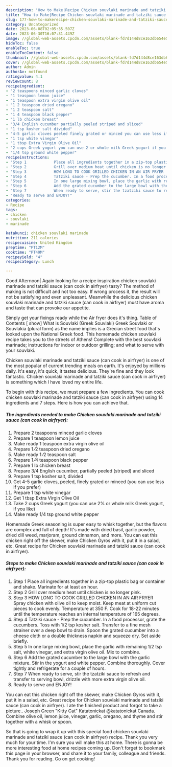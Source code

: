 ```yaml
---
description: "How to Make|Recipe Chicken souvlaki marinade and tatziki sauce (can cook in airfryer) {That is Delicious"
title: "How to Make|Recipe Chicken souvlaki marinade and tatziki sauce (can cook in airfryer) {That is Delicious"
slug: 177-how-to-makerecipe-chicken-souvlaki-marinade-and-tatziki-sauce-can-cook-in-airfryer-that-is-delicious
category: Uncategorized
date: 2023-06-08T02:05:35.507Z
date: 2023-06-30T16:07:31.449Z
image: //global-web-assets.cpcdn.com/assets/blank-fd7d144d8ce163db654e5a02c40b08a2775adb7897d16e4062681dc7e1b2800f.png
hideToc: false
enableToc: true
enableTocContent: false
thumbnail: //global-web-assets.cpcdn.com/assets/blank-fd7d144d8ce163db654e5a02c40b08a2775adb7897d16e4062681dc7e1b2800f.png
cover: //global-web-assets.cpcdn.com/assets/blank-fd7d144d8ce163db654e5a02c40b08a2775adb7897d16e4062681dc7e1b2800f.png
author: Admin
authorAv: notfound
ratingvalue: 4.1
reviewcount: 8
recipeingredient:
- "2 teaspoons minced garlic cloves"
- "1 teaspoon lemon juice"
- "1 teaspoon extra virgin olive oil"
- "1 2 teaspoon dried oregano"
- "1 2 teaspoon salt"
- "1 4 teaspoon black pepper"
- "1 lb chicken breast"
- "3/4 English cucumber partially peeled striped and sliced"
- "1 tsp kosher salt divided"
- "4-5 garlic cloves peeled finely grated or minced you can use less if you prefer"
- "1 tsp white vinegar"
- "1 tbsp Extra Virgin Olive Oil"
- "2 cups Greek yogurt you can use 2 or whole milk Greek yogurt if you like"
- "1/4 tsp ground white pepper"
recipeinstructions:
- "Step 1            Place all ingredients together in a zip-top plastic bag or container and shake. Marinate for at least an hour."
- "Step 2            Grill over medium heat until chicken is no longer pink."
- "Step 3            HOW LONG TO COOK GRILLED CHICKEN IN AN AIR FRYER  Spray chicken with olive oil to keep moist. Keep meat at uniform cut pieces to cook evenly. Temperature at 350 F. Cook for 18-22 minutes until the temperature reaches an internal temperature of 165 degrees."
- "Step 4            Tatziki sauce - Prep the cucumber. In a food processor, grate the cucumbers. Toss with 1/2 tsp kosher salt. Transfer to a fine mesh strainer over a deep bowl to drain. Spoon the grated cucumber into a cheese cloth or a double thickness napkin and squeeze dry. Set aside briefly."
- "Step 5            In one large mixing bowl, place the garlic with remaining 1/2 tsp salt, white vinegar, and extra virgin olive oil. Mix to combine."
- "Step 6            Add the grated cucumber to the large bowl with the garlic mixture. Stir in the yogurt and white pepper. Combine thoroughly. Cover tightly and refrigerate for a couple of hours."
- "Step 7            When ready to serve, stir the tzatziki sauce to refresh and transfer to serving bowl, drizzle with more extra virgin olive oil."
- "Ready to serve and ENJOY!"
categories:
- Recipe
tags:
- chicken
- souvlaki
- marinade

katakunci: chicken souvlaki marinade 
nutrition: 211 calories
recipecuisine: United Kingdom
preptime: "PT12M"
cooktime: "PT49M"
recipeyield: "4"
recipecategory: Lunch

---
```



Good Afternoon| Again looking for a recipe inspiration chicken souvlaki marinade and tatziki sauce (can cook in airfryer) tasty? The method of making is not difficult and not too easy. If wrong process it, the result will not be satisfying and even unpleasant. Meanwhile the delicious chicken souvlaki marinade and tatziki sauce (can cook in airfryer) must have aroma and taste that can provoke our appetite.





Simply get your fixings ready while the Air fryer does it&#39;s thing. Table of Contents [ show] What is Souvlaki (Greek Souvlaki) Greek Souvlaki or Souvlakia (plural form) as the name implies is a Grecian street food that&#39;s looked upon the National Greek food. This homemade chicken souvlaki recipe takes you to the streets of Athens! Complete with the best souvlaki marinade; instructions for indoor or outdoor grilling; and what to serve with your souvlaki.

Chicken souvlaki marinade and tatziki sauce (can cook in airfryer) is one of the most popular of current trending meals on earth. It's enjoyed by millions daily. It's easy, it's quick, it tastes delicious. They're fine and they look fantastic. Chicken souvlaki marinade and tatziki sauce (can cook in airfryer) is something which I have loved my entire life.


To begin with this recipe, we must prepare a few ingredients. You can cook chicken souvlaki marinade and tatziki sauce (can cook in airfryer) using 14 ingredients and 7 steps. Here is how you can achieve that.

<!--inarticleads1-->

##### The ingredients needed to make Chicken souvlaki marinade and tatziki sauce (can cook in airfryer):

1. Prepare 2 teaspoons minced garlic cloves
1. Prepare 1 teaspoon lemon juice
1. Make ready 1 teaspoon extra virgin olive oil
1. Prepare 1 ⁄2 teaspoon dried oregano
1. Make ready 1 ⁄2 teaspoon salt
1. Prepare 1 ⁄4 teaspoon black pepper
1. Prepare 1 lb chicken breast
1. Prepare 3/4 English cucumber, partially peeled (striped) and sliced
1. Prepare 1 tsp kosher salt, divided
1. Get 4-5 garlic cloves, peeled, finely grated or minced (you can use less if you prefer)
1. Prepare 1 tsp white vinegar
1. Get 1 tbsp Extra Virgin Olive Oil
1. Take 2 cups Greek yogurt (you can use 2% or whole milk Greek yogurt, if you like)
1. Make ready 1/4 tsp ground white pepper


Homemade Greek seasoning is super easy to whisk together, but the flavors are complex and full of depth! It&#39;s made with dried basil, garlic powder, dried dill weed, marjoram, ground cinnamon, and more. You can eat this chicken right off the skewer, make Chicken Gyros with it, put it in a salad, etc. Great recipe for Chicken souvlaki marinade and tatziki sauce (can cook in airfryer). 

<!--inarticleads2-->

##### Steps to make Chicken souvlaki marinade and tatziki sauce (can cook in airfryer):

1. Step 1            Place all ingredients together in a zip-top plastic bag or container and shake. Marinate for at least an hour.
1. Step 2            Grill over medium heat until chicken is no longer pink.
1. Step 3            HOW LONG TO COOK GRILLED CHICKEN IN AN AIR FRYER  Spray chicken with olive oil to keep moist. Keep meat at uniform cut pieces to cook evenly. Temperature at 350 F. Cook for 18-22 minutes until the temperature reaches an internal temperature of 165 degrees.
1. Step 4            Tatziki sauce - Prep the cucumber. In a food processor, grate the cucumbers. Toss with 1/2 tsp kosher salt. Transfer to a fine mesh strainer over a deep bowl to drain. Spoon the grated cucumber into a cheese cloth or a double thickness napkin and squeeze dry. Set aside briefly.
1. Step 5            In one large mixing bowl, place the garlic with remaining 1/2 tsp salt, white vinegar, and extra virgin olive oil. Mix to combine.
1. Step 6            Add the grated cucumber to the large bowl with the garlic mixture. Stir in the yogurt and white pepper. Combine thoroughly. Cover tightly and refrigerate for a couple of hours.
1. Step 7            When ready to serve, stir the tzatziki sauce to refresh and transfer to serving bowl, drizzle with more extra virgin olive oil.
1. Ready to serve and ENJOY!

You can eat this chicken right off the skewer, make Chicken Gyros with it, put it in a salad, etc. Great recipe for Chicken souvlaki marinade and tatziki sauce (can cook in airfryer). I ate the finished product and forgot to take a picture.. Joseph Green &#34;Kitty Cat&#34; Katatonickat @katatonickat Canada. Combine olive oil, lemon juice, vinegar, garlic, oregano, and thyme and stir together with a whisk or spoon. 

So that is going to wrap it up with this special food chicken souvlaki marinade and tatziki sauce (can cook in airfryer) recipe. Thank you very much for your time. I'm sure you will make this at home. There is gonna be more interesting food at home recipes coming up. Don't forget to bookmark this page in your browser, and share it to your family, colleague and friends. Thank you for reading. Go on get cooking!
